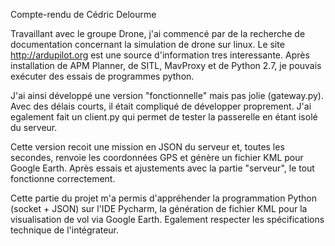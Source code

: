 Compte-rendu de Cédric Delourme

Travaillant avec le groupe Drone, j'ai commencé par de la recherche de documentation concernant la simulation de drone sur linux.
Le site http://ardupilot.org est une source d'information tres interessante.
Après installation de APM Planner, de SITL, MavProxy et de Python 2.7, je pouvais exécuter des essais de programmes python.

J'ai ainsi développé une version "fonctionnelle" mais pas jolie (gateway.py). Avec des délais courts, il était compliqué de développer proprement. J'ai egalement fait un client.py qui permet de tester la passerelle en étant isolé du serveur.

Cette version recoit une mission en JSON du serveur et, toutes les secondes, renvoie les coordonnées GPS et génère un fichier KML pour Google Earth.
Après essais et ajustements avec la partie "serveur", le tout fonctionne correctement.

Cette partie du projet m'a permis d'appréhender la programmation Python (socket + JSON) sur l'IDE Pycharm, la génération de fichier KML pour la visualisation de vol via Google Earth. Egalement respecter les spécifications technique de l'intégrateur.

